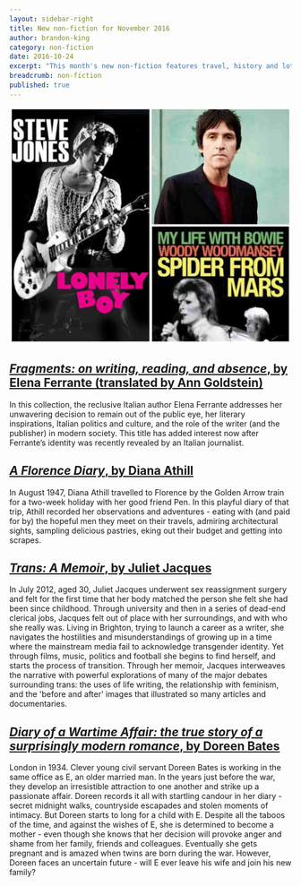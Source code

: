 ```yaml
---
layout: sidebar-right
title: New non-fiction for November 2016
author: brandon-king
category: non-fiction
date: 2016-10-24
excerpt: "This month's new non-fiction features travel, history and lots of music"
breadcrumb: non-fiction
published: true
---
```


![Steve Jones, Johnny Marr and Woody Woodmansey](/images/featured/featured-november-non-fiction.jpg)

<h2><a href="https://suffolk.spydus.co.uk/cgi-bin/spydus.exe/ENQ/OPAC/BIBENQ/5902239?QRY=CTIBIB%3C%20IRN(56735711)&QRYTEXT=Fragments%20%3A%20on%20writing%2C%20reading%2C%20and%20absence"><cite>Fragments: on writing, reading, and absence</cite>, by Elena Ferrante (translated by Ann Goldstein)</a></h2>

In this collection, the reclusive Italian author Elena Ferrante addresses her unwavering decision to remain out of the public eye, her literary inspirations, Italian politics and culture, and the role of the writer (and the publisher) in modern society. This title has added interest now after Ferrante’s identity was recently revealed by an Italian journalist.

<h2><a href="https://suffolk.spydus.co.uk/cgi-bin/spydus.exe/ENQ/OPAC/BIBENQ/5903172?QRY=CTIBIB%3C%20IRN(66831379)&QRYTEXT=A%20Florence%20diary"><cite>A Florence Diary</cite>, by Diana Athill</a></h2>

In August 1947, Diana Athill travelled to Florence by the Golden Arrow train for a two-week holiday with her good friend Pen. In this playful diary of that trip, Athill recorded her observations and adventures - eating with (and paid for by) the hopeful men they meet on their travels, admiring architectural sights, sampling delicious pastries, eking out their budget and getting into scrapes.

<h2><a href="https://suffolk.spydus.co.uk/cgi-bin/spydus.exe/ENQ/OPAC/BIBENQ/5903850?QRY=CTIBIB%3C%20IRN(53891066)&QRYTEXT=Trans%20%3A%20a%20memoir"><cite>Trans: A Memoir</cite>, by Juliet Jacques</a></h2>

In July 2012, aged 30, Juliet Jacques underwent sex reassignment surgery and felt for the first time that her body matched the person she felt she had been since childhood. Through university and then in a series of dead-end clerical jobs, Jacques felt out of place with her surroundings, and with who she really was. Living in Brighton, trying to launch a career as a writer, she navigates the hostilities and misunderstandings of growing up in a time where the mainstream media fail to acknowledge transgender identity. Yet through films, music, politics and football she begins to find herself, and starts the process of transition. Through her memoir, Jacques interweaves the narrative with powerful explorations of many of the major debates surrounding trans: the uses of life writing, the relationship with feminism, and the 'before and after' images that illustrated so many articles and documentaries.

<h2><a href="https://suffolk.spydus.co.uk/cgi-bin/spydus.exe/ENQ/OPAC/BIBENQ/5904572?QRY=CTIBIB%3C%20IRN(66832575)&QRYTEXT=Diary%20of%20a%20wartime%20affair%20%3A%20the%20true%20story%20of%20a%20surprisingly%20modern%20romance"><cite>Diary of a Wartime Affair: the true story of a surprisingly modern romance</cite>, by Doreen Bates</a></h2>

London in 1934. Clever young civil servant Doreen Bates is working in the same office as E, an older married man. In the years just before the war, they develop an irresistible attraction to one another and strike up a passionate affair. Doreen records it all with startling candour in her diary - secret midnight walks, countryside escapades and stolen moments of intimacy. But Doreen starts to long for a child with E. Despite all the taboos of the time, and against the wishes of E, she is determined to become a mother - even though she knows that her decision will provoke anger and shame from her family, friends and colleagues. Eventually she gets pregnant and is amazed when twins are born during the war. However, Doreen faces an uncertain future - will E ever leave his wife and join his new family?
